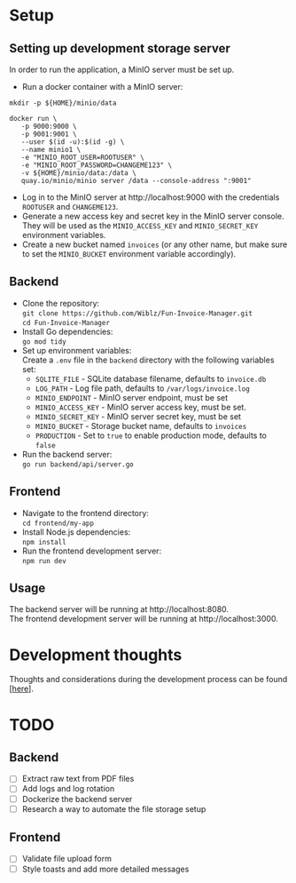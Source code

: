 # Setup

## Setting up development storage server
In order to run the application, a MinIO server must be set up.  
- Run a docker container with a MinIO server:
```
mkdir -p ${HOME}/minio/data

docker run \
   -p 9000:9000 \
   -p 9001:9001 \
   --user $(id -u):$(id -g) \
   --name minio1 \
   -e "MINIO_ROOT_USER=ROOTUSER" \
   -e "MINIO_ROOT_PASSWORD=CHANGEME123" \
   -v ${HOME}/minio/data:/data \
   quay.io/minio/minio server /data --console-address ":9001"
```
- Log in to the MinIO server at http://localhost:9000 with the credentials `ROOTUSER` and `CHANGEME123`.
- Generate a new access key and secret key in the MinIO server console. They will be used as the `MINIO_ACCESS_KEY` and `MINIO_SECRET_KEY` environment variables.
- Create a new bucket named `invoices` (or any other name, but make sure to set the `MINIO_BUCKET` environment variable accordingly).

## Backend
- Clone the repository:  
`git clone https://github.com/Wiblz/Fun-Invoice-Manager.git`  
`cd Fun-Invoice-Manager`
- Install Go dependencies:  
`go mod tidy`  
- Set up environment variables:  
Create a `.env` file in the `backend` directory with the following variables set:  
  - `SQLITE_FILE` - SQLite database filename, defaults to `invoice.db`
  - `LOG_PATH` - Log file path, defaults to `/var/logs/invoice.log`
  - `MINIO_ENDPOINT` - MinIO server endpoint, must be set
  - `MINIO_ACCESS_KEY` - MinIO server access key, must be set.
  - `MINIO_SECRET_KEY` - MinIO server secret key, must be set
  - `MINIO_BUCKET` - Storage bucket name, defaults to `invoices`
  - `PRODUCTION` - Set to `true` to enable production mode, defaults to `false`
- Run the backend server:  
  `go run backend/api/server.go`

## Frontend
- Navigate to the frontend directory:  
  `cd frontend/my-app`
- Install Node.js dependencies:  
  `npm install`
- Run the frontend development server:  
  `npm run dev`

## Usage
  The backend server will be running at http://localhost:8080.  
  The frontend development server will be running at http://localhost:3000.

# Development thoughts
Thoughts and considerations during the development process can be found [[here](https://github.com/Wiblz/Fun-Invoice-Manager/blob/main/docs/README.md)].

# TODO
## Backend
- [ ] Extract raw text from PDF files
- [ ] Add logs and log rotation
- [ ] Dockerize the backend server
- [ ] Research a way to automate the file storage setup
## Frontend
- [ ] Validate file upload form
- [ ] Style toasts and add more detailed messages
